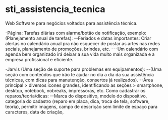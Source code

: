 # sti_assistencia_tecnica
Web Software para negócios voltados para assistência técnica. 

-Página: Tarefas diárias com alarme/botão de notificação, exemplo: (Planejamento anual de tarefas):
--Feriados e datas importantes: Criar alertas no calendário anual pra não esquecer de postar as artes nas redes sociais, planejamento de promoções, brindes, etc.
---Um calendário com agenda bem organizado irá deixar a sua vida muito mais organizada e a empresa profissional e eficiente.


-Jarvis (Uma seção de suporte para problemas em equipamentos):
--(Uma seção com conteúdos que irão te ajudar no dia a dia da sua assistência técnicas, com dicas para manutenção, consertos já realizados).
--Área principal > diversos icones grandes, identificando as seções > smartphone, desktop, notebook, nobreaks, impressoras, etc.
Como cadastrar os reparos/teoria/dicas: 
--Marca do dispositivo, modelo do dispositivo, categoria do cadastro (reparo em placa, dica, troca de tela, software, teoria), permitir imagens, campo de descrição sem limite de espaço para caracteres, data de criação, 
